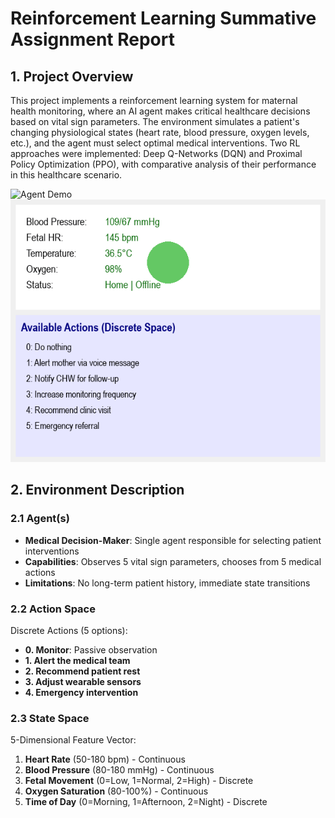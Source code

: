 # Reinforcement Learning Summative Assignment Report  

## 1. Project Overview  
This project implements a reinforcement learning system for maternal health monitoring, where an AI agent makes critical healthcare decisions based on vital sign parameters. The environment simulates a patient's changing physiological states (heart rate, blood pressure, oxygen levels, etc.), and the agent must select optimal medical interventions. Two RL approaches were implemented: Deep Q-Networks (DQN) and Proximal Policy Optimization (PPO), with comparative analysis of their performance in this healthcare scenario.

![Agent Demo](images/agent_simulation.gif)
![Agent Demo](images/maternal_health_env.gif)

## 2. Environment Description  

### 2.1 Agent(s)  
- **Medical Decision-Maker**: Single agent responsible for selecting patient interventions  
- **Capabilities**: Observes 5 vital sign parameters, chooses from 5 medical actions  
- **Limitations**: No long-term patient history, immediate state transitions  

### 2.2 Action Space  
Discrete Actions (5 options):  
- **0. Monitor**: Passive observation  
- **1. Alert the medical team**  
- **2. Recommend patient rest**  
- **3. Adjust wearable sensors**  
- **4. Emergency intervention**  

### 2.3 State Space  
5-Dimensional Feature Vector:  
1. **Heart Rate** (50-180 bpm) - Continuous  
2. **Blood Pressure** (80-180 mmHg) - Continuous  
3. **Fetal Movement** (0=Low, 1=Normal, 2=High) - Discrete  
4. **Oxygen Saturation** (80-100%) - Continuous  
5. **Time of Day** (0=Morning, 1=Afternoon, 2=Night) - Discrete  

